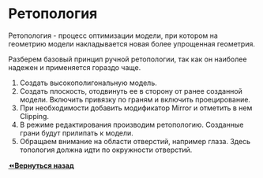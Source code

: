 # Ретопология
Ретопология - процесс оптимизации модели, при котором на геометрию модели накладывается новая более упрощенная геометрия.

Разберем базовый принцип ручной ретопологии, так как он наиболее надежен и применяется гораздо чаще.

1. Создать высокополигональную модель.
2. Создать плоскость, отодвинуть ее в сторону от ранее созданной модели. Включить привязку по граням и включить проецирование.
3. При необходимости добавить модификатор Mirror и отметить в нем Clipping.
4. В режиме редактирования производим ретопологию. Созданные грани будут прилипать к модели.
5. Обращаем внимание на области отверстий, например глаза. Здесь топология должна идти по окружности отверстий.

[:rewind:**Вернуться назад**](../../../../README.md)

